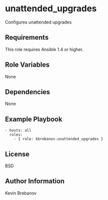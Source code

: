 unattended_upgrades
===================

Configures unattended upgrades

Requirements
------------

This role requires Ansible 1.4 or higher.

Role Variables
--------------

None

Dependencies
------------

None

Example Playbook
----------------

```
- hosts: all
  roles:
    - { role: kbrebanov.unattended_upgrades }
```

License
-------

BSD

Author Information
------------------

Kevin Brebanov
